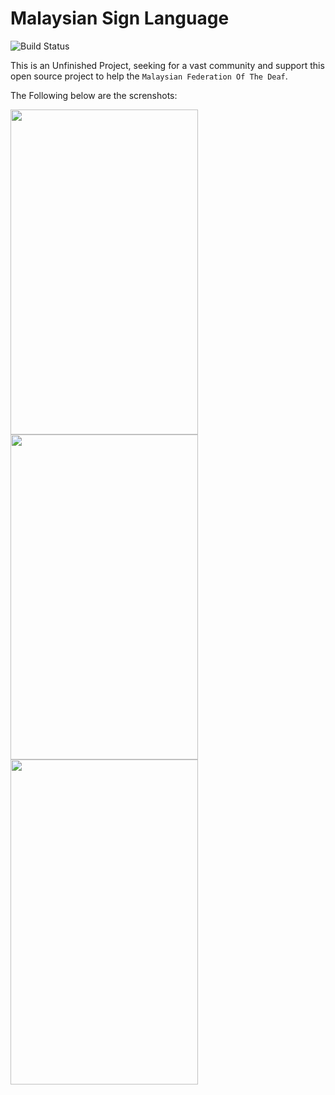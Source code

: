 # Malaysian Sign Language
 
![Build Status](https://github.com/johnmelodyme/MalaysianSignLanguage/actions/workflows/gradle.yml/badge.svg)

This is an Unfinished Project, seeking for a vast community and support this open source project to help the `Malaysian Federation Of The Deaf`.

The Following below are the screnshots:

<img src="https://raw.githubusercontent.com/johnmelodyme/MalaysianSignLanguage/main/Screenshots/1.jpg" width="300" height="520"> <img src="https://raw.githubusercontent.com/johnmelodyme/MalaysianSignLanguage/main/Screenshots/2.jpg" width="300" height="520"> <img src="https://raw.githubusercontent.com/johnmelodyme/MalaysianSignLanguage/main/Screenshots/3.jpg" width="300" height="520">
